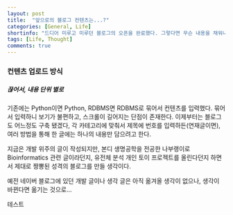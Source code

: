 ```yaml
---
layout: post
title:  "앞으로의 블로그 컨텐츠는...?"
categories: [General, Life]
shortinfo: "드디어 미루고 미루던 블로그의 오픈을 완료했다. 그렇다면 무슨 내용을 채워나갈까가 중요한데..."
tags: [Life, Thought]
comments: true
---
```


### 컨텐츠 업로드 방식

##### 끊어서, 내용 단위 별로

기존에는 Python이면 Python, RDBMS면 RDBMS로 묶어서 컨텐츠를 입력했다. 묶어서 입력하니 보기가 불편하고,
스크롤이 길어지는 단점이 존재한다. 이제부터는 블로그도 어느정도 구축 됐겠다, 각 카테고리에 맞춰서
제목에 번호를 입력하든(연재글이면), 여러 방법을 통해 한 글에는 하나의 내용만 담으려고 한다.

지금은 개발 위주의 글이 작성되지만, 본디 생명공학을 전공한 나부랭이로 Bioinformatics 관련 글이라던지,
유전체 분석 개인 토이 프로젝트를 올린다던지 하면서 제대로 짱뽕된 성격의 블로그를 만들 생각이다.

예전 네이버 블로그에 있던 개발 글이나 생각 글은 아직 옮겨올 생각이 없으나, 생각이 바뀐다면 옮기는 것으로...

테스트
